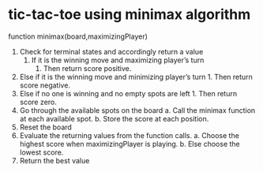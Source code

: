 # tic-tac-toe using minimax algorithm

function minimax(board,maximizingPlayer)
1. Check for terminal states and accordingly return a value
   1. If it is the winning move and maximizing player’s turn
      1. Then return score positive.
  1. Else if it is the winning move and minimizing player’s turn
    1. Then return score negative.
  1. Else if no one is winning and no empty spots are left
    1. Then return score zero.
2. Go through the available spots on the board
  a. Call the minimax function at each available spot.
  b. Store the score at each position.
3. Reset the board
4. Evaluate the returning values from the function calls.
  a. Choose the highest score when maximizingPlayer is playing.
  b. Else choose the lowest score.
5. Return the best value
